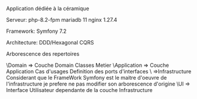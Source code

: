Application dédiée à la céramique

Serveur:
    php-8.2-fpm 
    mariadb 11 
    nginx 1.27.4

Framework:
    Symfony 7.2

Architecture:
    DDD/Hexagonal
    CQRS

Arborescence des repertoires

\Domain => Couche Domain
    Classes Metier
\Application => Couche Application
    Cas d'usages
    Definition des ports d'interfaces 
\ =>Infrastructure
    Considerant que le FrameWork Symfony est le maitre d'oeuvre de l'infrastructure 
    je prefere ne pas modifier son arborescence d'origine
\UI => Interface Utilisateur dependante de la couche Infrastructure
